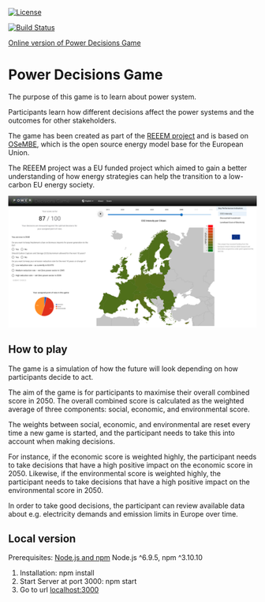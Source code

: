 [![License](https://img.shields.io/badge/License-Apache_2.0-blue.svg)](https://opensource.org/licenses/Apache-2.0)

[![Build Status](https://travis-ci.com/ReeemProject/reeemgame.svg?branch=master)](https://travis-ci.com/ReeemProject/reeemgame)

[Online version of Power Decisions Game](https://game.reeem.org)

# Power Decisions Game
The purpose of this game is to learn about power system.

Participants learn how different decisions affect the power systems and the outcomes for other stakeholders.

The game has been created as part of the [REEEM project](http://www.reeem.org/) and is based on [OSeMBE](https://doi.org/10.1016/j.energy.2021.121973), which is the open source energy model base for the European Union.

The REEEM project was a EU funded project which aimed to gain a better understanding of how energy strategies can help the transition to a low-carbon EU energy society.

![Screenshot](powerDecisionsGame_screenshot.PNG)

## How to play
The game is a simulation of how the future will look depending on how participants decide to act. 

The aim of the game is for participants to maximise their overall combined score in 2050. The overall combined score is calculated as the weighted average of three components: social, economic, and environmental score.

The weights between social, economic, and environmental are reset every time a new game is started, and the participant needs to take this into account when making decisions.

For instance, if the economic score is weighted highly, the participant needs to take decisions that have a high positive impact on the economic score in 2050. Likewise, if the environmental score is weighted highly, the participant needs to take decisions that have a high positive impact on the environmental score in 2050.

In order to take good decisions, the participant can review available data about e.g. electricity demands and emission limits in Europe over time.

## Local version

Prerequisites: [Node.js and npm](https://nodejs.org/en/download/)  Node.js ^6.9.5, npm ^3.10.10

1. Installation: npm install
2. Start Server at port 3000: npm start
3. Go to url [localhost:3000](http://localhost:3000)
